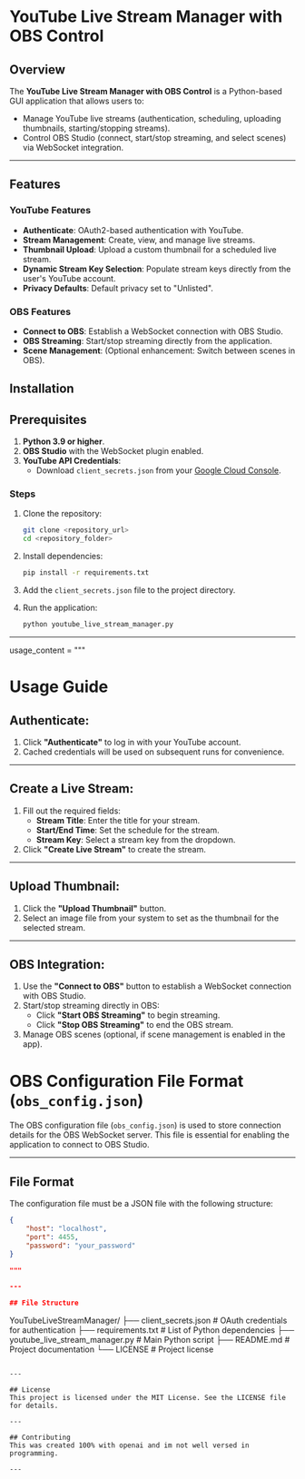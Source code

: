 # YouTube Live Stream Manager with OBS Control

## Overview
The **YouTube Live Stream Manager with OBS Control** is a Python-based GUI application that allows users to:
- Manage YouTube live streams (authentication, scheduling, uploading thumbnails, starting/stopping streams).
- Control OBS Studio (connect, start/stop streaming, and select scenes) via WebSocket integration.

---

## Features
### YouTube Features
- **Authenticate**: OAuth2-based authentication with YouTube.
- **Stream Management**: Create, view, and manage live streams.
- **Thumbnail Upload**: Upload a custom thumbnail for a scheduled live stream.
- **Dynamic Stream Key Selection**: Populate stream keys directly from the user's YouTube account.
- **Privacy Defaults**: Default privacy set to "Unlisted".

### OBS Features
- **Connect to OBS**: Establish a WebSocket connection with OBS Studio.
- **OBS Streaming**: Start/stop streaming directly from the application.
- **Scene Management**: (Optional enhancement: Switch between scenes in OBS).

## Installation

## Prerequisites
1. **Python 3.9 or higher**.
2. **OBS Studio** with the WebSocket plugin enabled.
3. **YouTube API Credentials**:
   - Download `client_secrets.json` from your [Google Cloud Console](https://console.cloud.google.com/).


### Steps
1. Clone the repository:
   ```bash
   git clone <repository_url>
   cd <repository_folder>
   ```

2. Install dependencies:
   ```bash
   pip install -r requirements.txt
   ```

3. Add the `client_secrets.json` file to the project directory.

4. Run the application:
   ```bash
   python youtube_live_stream_manager.py
   ```

---


usage_content = """
# Usage Guide

## Authenticate:
1. Click **"Authenticate"** to log in with your YouTube account.
2. Cached credentials will be used on subsequent runs for convenience.

---

## Create a Live Stream:
1. Fill out the required fields:
   - **Stream Title**: Enter the title for your stream.
   - **Start/End Time**: Set the schedule for the stream.
   - **Stream Key**: Select a stream key from the dropdown.
2. Click **"Create Live Stream"** to create the stream.

---

## Upload Thumbnail:
1. Click the **"Upload Thumbnail"** button.
2. Select an image file from your system to set as the thumbnail for the selected stream.

---

## OBS Integration:
1. Use the **"Connect to OBS"** button to establish a WebSocket connection with OBS Studio.
2. Start/stop streaming directly in OBS:
   - Click **"Start OBS Streaming"** to begin streaming.
   - Click **"Stop OBS Streaming"** to end the OBS stream.
3. Manage OBS scenes (optional, if scene management is enabled in the app).

# OBS Configuration File Format (`obs_config.json`)

The OBS configuration file (`obs_config.json`) is used to store connection details for the OBS WebSocket server. This file is essential for enabling the application to connect to OBS Studio.

---

## **File Format**
The configuration file must be a JSON file with the following structure:

```json
{
    "host": "localhost",
    "port": 4455,
    "password": "your_password"
}

"""

---

## File Structure
```
YouTubeLiveStreamManager/
├── client_secrets.json    # OAuth credentials for authentication
├── requirements.txt       # List of Python dependencies
├── youtube_live_stream_manager.py  # Main Python script
├── README.md              # Project documentation
└── LICENSE                # Project license
```

---

## License
This project is licensed under the MIT License. See the LICENSE file for details.

---

## Contributing
This was created 100% with openai and im not well versed in programming. 

---
